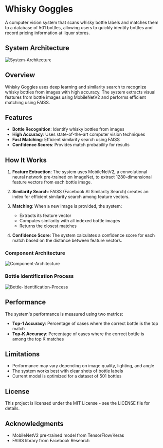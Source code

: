 # Whisky Goggles

A computer vision system that scans whisky bottle labels and matches them to a database of 501 bottles, allowing users to quickly identify bottles and record pricing information at liquor stores.

## System Architecture

![System-Architecture](https://github.com/user-attachments/assets/bd9c0b25-f80a-4c64-99e6-7c5e7e3eec26)


## Overview

Whisky Goggles uses deep learning and similarity search to recognize whisky bottles from images with high accuracy. The system extracts visual features from bottle images using MobileNetV2 and performs efficient matching using FAISS.

## Features

- **Bottle Recognition**: Identify whisky bottles from images
- **High Accuracy**: Uses state-of-the-art computer vision techniques
- **Fast Matching**: Efficient similarity search using FAISS
- **Confidence Scores**: Provides match probability for results

## How It Works

1. **Feature Extraction**: The system uses MobileNetV2, a convolutional neural network pre-trained on ImageNet, to extract 1280-dimensional feature vectors from each bottle image.

2. **Similarity Search**: FAISS (Facebook AI Similarity Search) creates an index for efficient similarity search among feature vectors.

3. **Matching**: When a new image is provided, the system:
   - Extracts its feature vector
   - Computes similarity with all indexed bottle images
   - Returns the closest matches

4. **Confidence Score**: The system calculates a confidence score for each match based on the distance between feature vectors.

### Component Architecture

![Component-Architecture](https://github.com/user-attachments/assets/98734022-c29f-4185-a164-2495b6fa88e2)


### Bottle Identification Process

![Bottle-Identification-Process](https://github.com/user-attachments/assets/9eaaf1f8-64d7-4ee0-9e11-5c6b225d825f)


## Performance

The system's performance is measured using two metrics:

- **Top-1 Accuracy**: Percentage of cases where the correct bottle is the top match
- **Top-K Accuracy**: Percentage of cases where the correct bottle is among the top K matches

## Limitations

- Performance may vary depending on image quality, lighting, and angle
- The system works best with clear shots of bottle labels
- Current model is optimized for a dataset of 501 bottles

## License

This project is licensed under the MIT License - see the LICENSE file for details.

## Acknowledgments

- MobileNetV2 pre-trained model from TensorFlow/Keras
- FAISS library from Facebook Research
